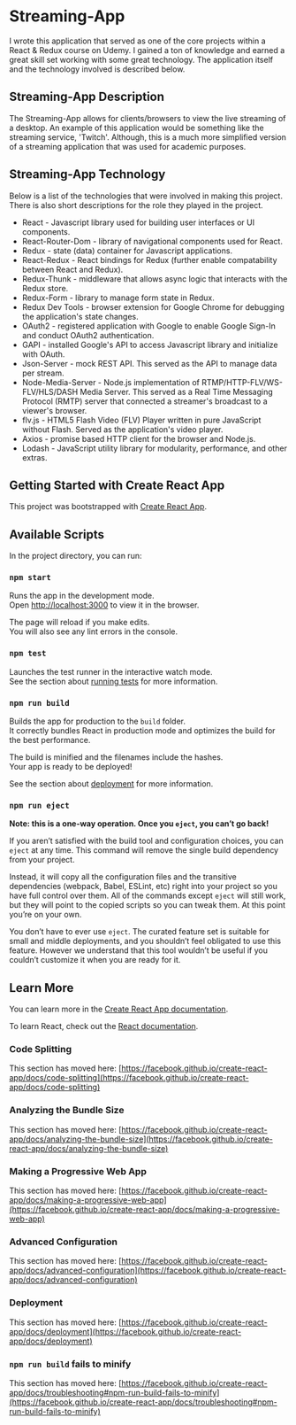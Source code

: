 # Streaming-App

I wrote this application that served as one of the core projects within a React & Redux course on Udemy. I gained a ton of knowledge and earned a great skill set working with some great technology.  The application itself and the technology involved is described below.

## Streaming-App Description

The Streaming-App allows for clients/browsers to view the live streaming of a desktop. An example of this application would be something like the streaming service, 'Twitch'. Although, this is a much more simplified version of a streaming application that was used for academic purposes.

## Streaming-App Technology

Below is a list of the technologies that were involved in making this project. There is also short descriptions for the role they played in the project.

* React - Javascript library used for building user interfaces or UI components.
* React-Router-Dom - library of navigational components used for React.
* Redux - state (data) container for Javascript applications.
* React-Redux - React bindings for Redux (further enable compatability between React and Redux).
* Redux-Thunk - middleware that allows async logic that interacts with the Redux store.
* Redux-Form - library to manage form state in Redux.
* Redux Dev Tools - browser extension for Google Chrome for debugging the application's state changes.
* OAuth2 - registered application with Google to enable Google Sign-In and conduct OAuth2 authentication.
* GAPI - installed Google's API to access Javascript library and initialize with OAuth.
* Json-Server - mock REST API. This served as the API to manage data per stream.
* Node-Media-Server - Node.js implementation of RTMP/HTTP-FLV/WS-FLV/HLS/DASH Media Server. This served as a Real Time Messaging Protocol (RMTP) server that connected a streamer's broadcast to a viewer's browser.
* flv.js - HTML5 Flash Video (FLV) Player written in pure JavaScript without Flash. Served as the application's video player.
* Axios - promise based HTTP client for the browser and Node.js.
* Lodash - JavaScript utility library for modularity, performance, and other extras.

## Getting Started with Create React App

This project was bootstrapped with [Create React App](https://github.com/facebook/create-react-app).

## Available Scripts

In the project directory, you can run:

### `npm start`

Runs the app in the development mode.\
Open [http://localhost:3000](http://localhost:3000) to view it in the browser.

The page will reload if you make edits.\
You will also see any lint errors in the console.

### `npm test`

Launches the test runner in the interactive watch mode.\
See the section about [running tests](https://facebook.github.io/create-react-app/docs/running-tests) for more information.

### `npm run build`

Builds the app for production to the `build` folder.\
It correctly bundles React in production mode and optimizes the build for the best performance.

The build is minified and the filenames include the hashes.\
Your app is ready to be deployed!

See the section about [deployment](https://facebook.github.io/create-react-app/docs/deployment) for more information.

### `npm run eject`

**Note: this is a one-way operation. Once you `eject`, you can’t go back!**

If you aren’t satisfied with the build tool and configuration choices, you can `eject` at any time. This command will remove the single build dependency from your project.

Instead, it will copy all the configuration files and the transitive dependencies (webpack, Babel, ESLint, etc) right into your project so you have full control over them. All of the commands except `eject` will still work, but they will point to the copied scripts so you can tweak them. At this point you’re on your own.

You don’t have to ever use `eject`. The curated feature set is suitable for small and middle deployments, and you shouldn’t feel obligated to use this feature. However we understand that this tool wouldn’t be useful if you couldn’t customize it when you are ready for it.

## Learn More

You can learn more in the [Create React App documentation](https://facebook.github.io/create-react-app/docs/getting-started).

To learn React, check out the [React documentation](https://reactjs.org/).

### Code Splitting

This section has moved here: [https://facebook.github.io/create-react-app/docs/code-splitting](https://facebook.github.io/create-react-app/docs/code-splitting)

### Analyzing the Bundle Size

This section has moved here: [https://facebook.github.io/create-react-app/docs/analyzing-the-bundle-size](https://facebook.github.io/create-react-app/docs/analyzing-the-bundle-size)

### Making a Progressive Web App

This section has moved here: [https://facebook.github.io/create-react-app/docs/making-a-progressive-web-app](https://facebook.github.io/create-react-app/docs/making-a-progressive-web-app)

### Advanced Configuration

This section has moved here: [https://facebook.github.io/create-react-app/docs/advanced-configuration](https://facebook.github.io/create-react-app/docs/advanced-configuration)

### Deployment

This section has moved here: [https://facebook.github.io/create-react-app/docs/deployment](https://facebook.github.io/create-react-app/docs/deployment)

### `npm run build` fails to minify

This section has moved here: [https://facebook.github.io/create-react-app/docs/troubleshooting#npm-run-build-fails-to-minify](https://facebook.github.io/create-react-app/docs/troubleshooting#npm-run-build-fails-to-minify)
